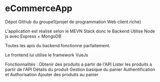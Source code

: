# eCommerceApp
Dépot Github du groupe1(projet de programmation Web client riche) 

L'application est réalisé selon le MEVN Stack donc le Backend Utilise Node js avec Express + MongoDB

Toutes les apis du backend fonctionne parfaitement.

Le frontend lui utilise le framework VueJs

Fonctionnalités :
Obtenir des produits a partir de l'API
Lister les produits a partir de l'API
Détails du produit
Gestion basique du panier
Authentification et Authorisation
Ajouter des produits au panier
